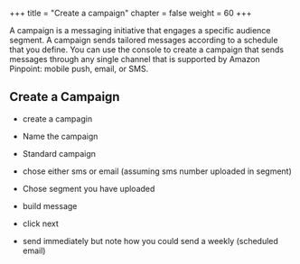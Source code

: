 +++
title = "Create a campaign"
chapter = false
weight = 60
+++

A campaign is a messaging initiative that engages a specific audience segment. A campaign sends tailored messages according to a schedule that you define. You can use the console to create a campaign that sends messages through any single channel that is supported by Amazon Pinpoint: mobile push, email, or SMS.

## Create a Campaign

* create a campagin


* Name the campaign
* Standard campaign
* chose either sms or email (assuming sms number uploaded in segment)
* Chose segment you have uploaded 
* build message
* click next
* send immediately but note how you could send a weekly (scheduled email)

<!-- 
To learn more about campaigns, visit [Amazon Pinpoint Campaigns](https://docs.aws.amazon.com/pinpoint/latest/userguide/campaigns.html) in the Amazon Pinpoint User Guide.
-->
